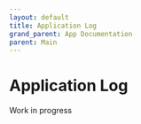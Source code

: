 ```yaml
---
layout: default
title: Application Log
grand_parent: App Documentation
parent: Main
---
```


# Application Log

Work in progress
